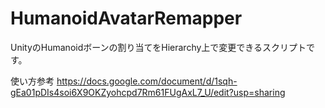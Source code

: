 # HumanoidAvatarRemapper
UnityのHumanoidボーンの割り当てをHierarchy上で変更できるスクリプトです。

使い方参考
https://docs.google.com/document/d/1sqh-gEa01pDIs4soi6X9OKZyohcpd7Rm61FUgAxL7_U/edit?usp=sharing
